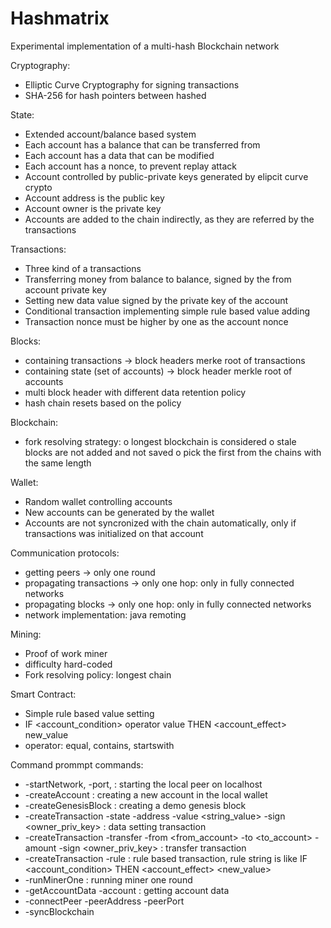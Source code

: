# Hashmatrix
Experimental implementation of a multi-hash Blockchain network

Cryptography: 
 - Elliptic Curve Cryptography for signing transactions
 - SHA-256 for hash pointers between hashed
 
 State:
 - Extended account/balance based system 
 - Each account has a balance that can be transferred from
 - Each account has a data that can be modified
 - Each account has a nonce, to prevent replay attack
 - Account controlled by public-private keys generated by elipcit curve crypto
 - Account address is the public key
 - Account owner is the private key
 - Accounts are added to the chain indirectly, as they are referred by the transactions
 
 Transactions:
 - Three kind of a transactions
 - Transferring money from balance to balance, signed by the from account private key
 - Setting new data value signed by the private key of the account
 - Conditional transaction implementing simple rule based value adding
 - Transaction nonce must be higher by one as the account nonce
  
Blocks:
 - containing transactions -> block headers merke root of transactions
 - containing state (set of accounts) -> block header merkle root of accounts
 - multi block header with different data retention policy
 - hash chain resets based on the policy
 
 Blockchain: 
  - fork resolving strategy: 
   o longest blockchain is considered 
   o stale blocks are not added and not saved
   o pick the first from the chains with the same length 
 
Wallet:
 - Random wallet controlling accounts
 - New accounts can be generated by the wallet
 - Accounts are not syncronized with the chain automatically, only if transactions was initialized on that account

Communication protocols: 
 - getting peers -> only one round
 - propagating transactions -> only one hop: only in fully connected networks
 - propagating blocks -> only one hop: only in fully connected networks
 - network implementation: java remoting
 
 Mining: 
  - Proof of work miner
  - difficulty hard-coded
  - Fork resolving policy: longest chain

Smart Contract:
 - Simple rule based value setting
 - IF <account_condition> operator value THEN <account_effect> new_value
 - operator: equal, contains, startswith
 
 Command prommpt commands: 
  - -startNetwork, -port, <portnumber> : starting the local peer on localhost
  - -createAccount : creating a new account in the local wallet
  - -createGenesisBlock : creating a demo genesis block
  - -createTransaction -state -address <accountPrimKe> -value <string_value> -sign <owner_priv_key> : data setting transaction
  - -createTransaction -transfer -from <from_account> -to <to_account> -amount <amount> -sign <owner_priv_key> : transfer transaction
  - -createTransaction -rule <ruleString> : rule based transaction, rule string is like IF <account_condition>  <OPERAND> <value> THEN <account_effect> <new_value>
  - -runMinerOne : running miner one round
  - -getAccountData -account  <account> : getting account data
  - -connectPeer -peerAddress <IP> -peerPort <PostNum>
  - -syncBlockchain
 
 
 
